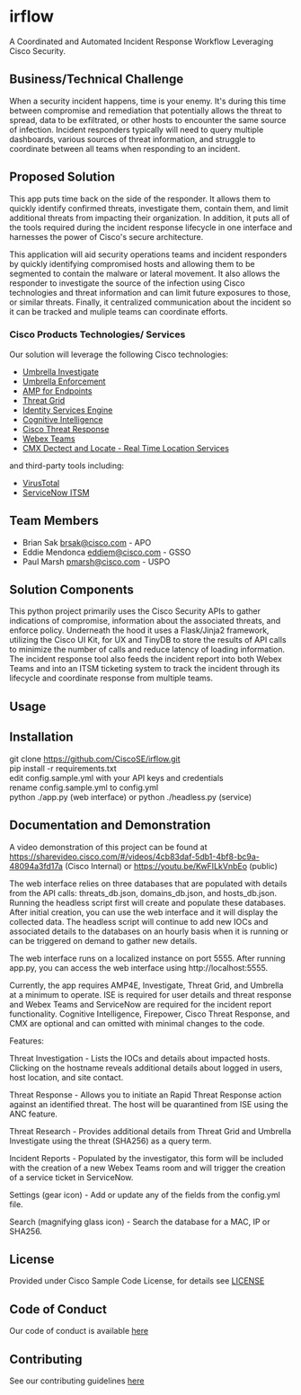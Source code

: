 # irflow

A Coordinated and Automated Incident Response Workflow Leveraging Cisco Security.


## Business/Technical Challenge

When a security incident happens, time is your enemy.  It's during this time between compromise and remediation that potentially allows the threat to spread, data to be exfiltrated, or other hosts to encounter the same source of infection.  Incident responders typically will need to query multiple dashboards, various sources of threat information, and struggle to coordinate between all teams when responding to an incident.

## Proposed Solution

This app puts time back on the side of the responder.  It allows them to quickly identify confirmed threats, investigate them, contain them, and limit additional threats from impacting their organization.  In addition, it puts all of the tools required during the incident response lifecycle in one interface and harnesses the power of Cisco's secure architecture.

This application will aid security operations teams and incident responders by quickly identifying compromised hosts and allowing them to be segmented to contain the malware or lateral movement. It also allows the responder to investigate the source of the infection using Cisco technologies and threat information and can limit future exposures to those, or similar threats. Finally, it centralized communication about the incident so it can be tracked and muliple teams can coordinate efforts.


### Cisco Products Technologies/ Services

Our solution will leverage the following Cisco technologies:

* [Umbrella Investigate](https://umbrella.cisco.com/products/features)
* [Umbrella Enforcement](https://umbrella.cisco.com/products/features)
* [AMP for Endpoints](https://www.cisco.com/c/en/us/products/security/amp-for-endpoints/index.html)
* [Threat Grid](https://www.cisco.com/c/en/us/products/security/threat-grid/index.html)
* [Identity Services Engine](https://www.cisco.com/c/en/us/products/security/identity-services-engine/index.html)
* [Cognitive Intelligence](https://www.cisco.com/c/en/us/products/security/cognitive-threat-analytics/index.html)
* [Cisco Threat Response](https://www.cisco.com/c/en/us/products/security/threat-response.html)
* [Webex Teams](https://www.webex.com/products/teams/index.html)
* [CMX Dectect and Locate - Real Time Location Services](https://www.cisco.com/c/en/us/solutions/enterprise-networks/connected-mobile-experiences/index.html)

and third-party tools including:

* [VirusTotal](https://www.virustotal.com/)
* [ServiceNow ITSM](https://www.servicenow.com/products/it-service-management.html)

## Team Members

* Brian Sak <brsak@cisco.com> - APO
* Eddie Mendonca <eddiem@cisco.com> - GSSO
* Paul Marsh <pmarsh@cisco.com> - USPO


## Solution Components


This python project primarily uses the Cisco Security APIs to gather indications of compromise, information about the associated threats, and enforce policy.  Underneath the hood it uses a Flask/Jinja2 framework, utilizing the Cisco UI Kit, for UX and TinyDB to store the results of API calls to minimize the number of calls and reduce latency of loading information.  The incident response tool also feeds the incident report into both Webex Teams and into an ITSM ticketing system to track the incident through its lifecycle and coordinate response from multiple teams.

## Usage

<!-- This does not need to be completed during the initial submission phase  

Provide a brief overview of how to use the solution  -->



## Installation

git clone https://github.com/CiscoSE/irflow.git  <br>
pip install -r requirements.txt <br>
edit config.sample.yml with your API keys and credentials <br>
rename config.sample.yml to config.yml <br>
python ./app.py (web interface) or python ./headless.py (service)

## Documentation and Demonstration

A video demonstration of this project can be found at https://sharevideo.cisco.com/#/videos/4cb83daf-5db1-4bf8-bc9a-48094a3fd17a (Cisco Internal) or https://youtu.be/KwFILkVnbEo (public) <br>

The web interface relies on three databases that are populated with details from the API calls: threats_db.json, domains_db.json, and hosts_db.json. Running the headless script first will create and populate these databases.  After initial creation, you can use the web interface and it will display the collected data.  The headless script will continue to add new IOCs and associated details to the databases on an hourly basis when it is running or can be triggered on demand to gather new details. <br>

The web interface runs on a localized instance on port 5555.  After running app.py, you can access the web interface using http://localhost:5555. <br>

Currently, the app requires AMP4E, Investigate, Threat Grid, and Umbrella at a minimum to operate.  ISE is required for user details and threat response and Webex Teams and ServiceNow are required for the incident report functionality. Cognitive Intelligence, Firepower, Cisco Threat Response, and CMX are optional and can omitted with minimal changes to the code.

Features:

Threat Investigation - Lists the IOCs and details about impacted hosts.  Clicking on the hostname reveals additional details about logged in users, host location, and site contact. <br>

Threat Response - Allows you to initiate an Rapid Threat Response action against an identified threat.  The host will be quarantined from ISE using the ANC feature. <br>

Threat Research - Provides additional details from Threat Grid and Umbrella Investigate using the threat (SHA256) as a query term. <br>

Incident Reports - Populated by the investigator, this form will be included with the creation of a new Webex Teams room and will trigger the creation of a service ticket in ServiceNow. <br>

Settings (gear icon) - Add or update any of the fields from the config.yml file. <br>

Search (magnifying glass icon) - Search the database for a MAC, IP or SHA256.

## License

Provided under Cisco Sample Code License, for details see [LICENSE](./LICENSE.md)

## Code of Conduct

Our code of conduct is available [here](./CODE_OF_CONDUCT.md)

## Contributing

See our contributing guidelines [here](./CONTRIBUTING.md)
